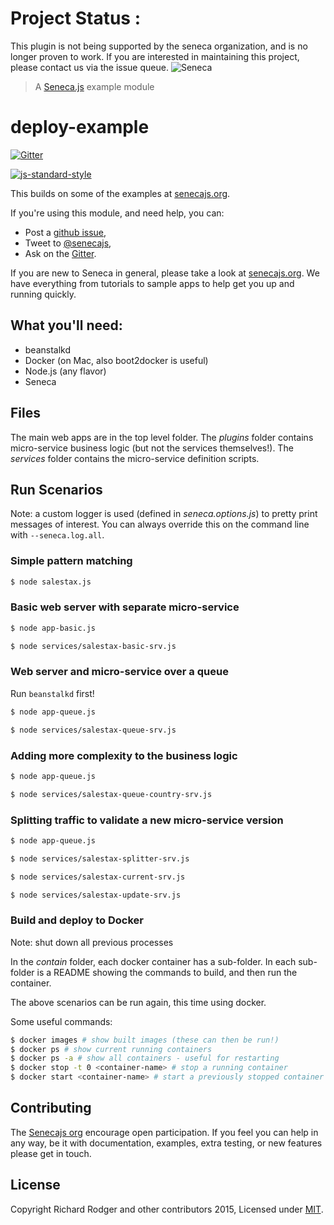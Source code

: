 

# Project Status :
This plugin is not being supported by the seneca organization,  and is no longer proven to work.
If you are interested in maintaining this project, please contact us via the issue queue.
![Seneca](http://senecajs.org/files/assets/seneca-logo.png)
> A [Seneca.js][] example module

# deploy-example

[![Gitter][gitter-badge]][gitter-url]

[![js-standard-style][standard-badge]][standard-style]

This builds on some of the examples at [senecajs.org](http://senecajs.org).

If you're using this module, and need help, you can:

- Post a [github issue][],
- Tweet to [@senecajs][],
- Ask on the [Gitter][gitter-url].

If you are new to Seneca in general, please take a look at [senecajs.org][]. We have everything from
tutorials to sample apps to help get you up and running quickly.

## What you'll need:

   * beanstalkd
   * Docker (on Mac, also boot2docker is useful)
   * Node.js (any flavor)
   * Seneca


## Files

The main web apps are in the top level folder. The _plugins_ folder contains micro-service business logic (but not the services themselves!). The _services_ folder contains the micro-service definition scripts.

## Run Scenarios

Note: a custom logger is used (defined in _seneca.options.js_) to pretty print messages of interest. You can always override this on the command line with `--seneca.log.all`.


### Simple pattern matching

```sh
$ node salestax.js
```


### Basic web server with separate micro-service

```sh
$ node app-basic.js
```

```sh
$ node services/salestax-basic-srv.js
```


### Web server and micro-service over a queue

Run `beanstalkd` first!

```sh
$ node app-queue.js
```

```sh
$ node services/salestax-queue-srv.js
```


### Adding more complexity to the business logic

```sh
$ node app-queue.js
```

```sh
$ node services/salestax-queue-country-srv.js
```


### Splitting traffic to validate a new micro-service version

```sh
$ node app-queue.js
```

```sh
$ node services/salestax-splitter-srv.js
```

```sh
$ node services/salestax-current-srv.js
```

```sh
$ node services/salestax-update-srv.js
```


### Build and deploy to Docker

Note: shut down all previous processes

In the _contain_ folder, each docker container has a sub-folder. In
each sub-folder is a README showing the commands to build, and then
run the container.

The above scenarios can be run again, this time using docker.

Some useful commands:

```sh
$ docker images # show built images (these can then be run!)
$ docker ps # show current running containers
$ docker ps -a # show all containers - useful for restarting
$ docker stop -t 0 <container-name> # stop a running container
$ docker start <container-name> # start a previously stopped container - useful for rollbacks!
```


## Contributing
The [Senecajs org][] encourage open participation. If you feel you can help in any way, be it with
documentation, examples, extra testing, or new features please get in touch.

## License
Copyright Richard Rodger and other contributors 2015, Licensed under [MIT][].

[gitter-badge]: https://badges.gitter.im/Join%20Chat.svg
[gitter-url]: https://gitter.im/senecajs/seneca
[standard-badge]: https://raw.githubusercontent.com/feross/standard/master/badge.png
[standard-style]: https://github.com/feross/standard

[MIT]: ./LICENSE
[Senecajs org]: https://github.com/senecajs/
[Seneca.js]: https://www.npmjs.com/package/seneca
[senecajs.org]: http://senecajs.org/
[github issue]: https://github.com/senecajs/deploy-example/issues
[@senecajs]: http://twitter.com/senecajs
